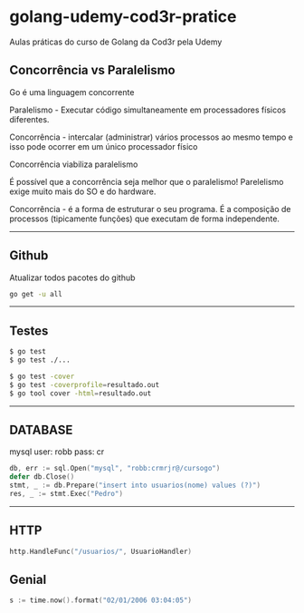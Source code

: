 # golang-udemy-cod3r-pratice
Aulas práticas do curso de Golang da Cod3r pela Udemy

## Concorrência vs Paralelismo

Go é uma linguagem concorrente

Paralelismo - Executar código simultaneamente em processadores físicos diferentes.

Concorrência - intercalar (administrar) vários processos ao mesmo tempo e isso pode ocorrer em um único processador físico

Concorrência viabiliza paralelismo

É possível que a concorrência seja melhor que o paralelismo!
Parelelismo exige muito mais do SO e do hardware.

Concorrência - é a forma de estruturar o seu programa. É a composição de processos (tipicamente funções) que executam de forma independente.

---
## Github

Atualizar todos pacotes do github
```bash
go get -u all
```
---
## Testes

```bash
$ go test
$ go test ./...

$ go test -cover
$ go test -coverprofile=resultado.out
$ go tool cover -html=resultado.out
```
---
## DATABASE
mysql
user: robb
pass: cr

```go
db, err := sql.Open("mysql", "robb:crmrjr@/cursogo")
defer db.Close()
stmt, _ := db.Prepare("insert into usuarios(nome) values (?)")
res, _ := stmt.Exec("Pedro")
```
---
## HTTP

```go
http.HandleFunc("/usuarios/", UsuarioHandler)
```

## Genial

```go
s := time.now().format("02/01/2006 03:04:05")
```

